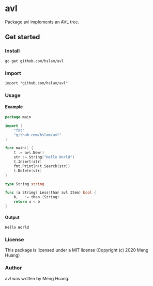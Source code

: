 # avl
Package avl implements an AVL tree.

## Get started

### Install
```
go get github.com/hslam/avl
```
### Import
```
import "github.com/hslam/avl"
```
### Usage
#### Example
```go
package main

import (
	"fmt"
	"github.com/hslam/avl"
)

func main() {
	t := avl.New()
	str := String("Hello World")
	t.Insert(str)
	fmt.Println(t.Search(str))
	t.Delete(str)
}

type String string

func (a String) Less(than avl.Item) bool {
	b, _ := than.(String)
	return a < b
}
```

#### Output
```
Hello World
```

### License
This package is licensed under a MIT license (Copyright (c) 2020 Meng Huang)

### Author
avl was written by Meng Huang.


